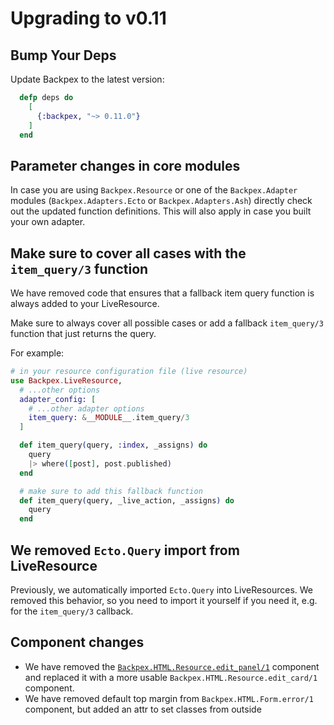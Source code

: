# Upgrading to v0.11

## Bump Your Deps

Update Backpex to the latest version:

```elixir
  defp deps do
    [
      {:backpex, "~> 0.11.0"}
    ]
  end
```

## Parameter changes in core modules

In case you are using `Backpex.Resource` or one of the `Backpex.Adapter` modules (`Backpex.Adapters.Ecto` or
`Backpex.Adapters.Ash`) directly check out the updated function definitions. This will also apply in case you built your
own adapter.

## Make sure to cover all cases with the `item_query/3` function

We have removed code that ensures that a fallback item query function is always added to your LiveResource. 

Make sure to always cover all possible cases or add a fallback `item_query/3` function that just returns the query.

For example:

```elixir
# in your resource configuration file (live resource)
use Backpex.LiveResource,
  # ...other options
  adapter_config: [
    # ...other adapter options
    item_query: &__MODULE__.item_query/3
  ]

  def item_query(query, :index, _assigns) do
    query
    |> where([post], post.published)
  end

  # make sure to add this fallback function
  def item_query(query, _live_action, _assigns) do
    query
  end
```

## We removed `Ecto.Query` import from LiveResource

Previously, we automatically imported `Ecto.Query` into LiveResources. We removed this behavior,
so you need to import it yourself if you need it, e.g. for the `item_query/3` callback.

## Component changes

- We have removed the [`Backpex.HTML.Resource.edit_panel/1`]() component and replaced it with a more usable `Backpex.HTML.Resource.edit_card/1` component.
- We have removed default top margin from `Backpex.HTML.Form.error/1` component, but added an attr to set classes from outside
